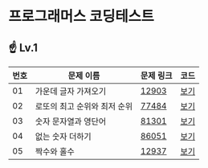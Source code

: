 # 프로그래머스 코딩테스트



## ☝ Lv.1 

| 번호 | 문제 이름                    | 문제 링크                                                    | 코드                    |
| ---- | ---------------------------- | ------------------------------------------------------------ | ----------------------- |
| 01   | 가운데 글자 가져오기         | [12903](https://programmers.co.kr/learn/courses/30/lessons/12903) | [보기](./Lv.1/12903.js) |
| 02   | 로또의 최고 순위와 최저 순위 | [77484](https://programmers.co.kr/learn/courses/30/lessons/77484?language=javascript) | [보기](./Lv.1/77484.js) |
| 03   | 숫자 문자열과 영단어         | [81301](https://programmers.co.kr/learn/courses/30/lessons/81301) | [보기](./Lv.1/81301.js) |
| 04   | 없는 숫자 더하기             | [86051](https://programmers.co.kr/learn/courses/30/lessons/86051?language=javascript) | [보기](./Lv.1/86051.js) |
| 05   | 짝수와 홀수                  | [12937](https://programmers.co.kr/learn/courses/30/lessons/12937) | [보기](./Lv.1/12937.js) |
